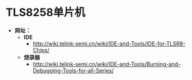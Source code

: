 # TLS8258单片机

* **网址：**
  * **IDE**
    * http://wiki.telink-semi.cn/wiki/IDE-and-Tools/IDE-for-TLSR8-Chips/
  * **烧录器**
    * http://wiki.telink-semi.cn/wiki/IDE-and-Tools/Burning-and-Debugging-Tools-for-all-Series/
